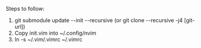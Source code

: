 Steps to follow:

1. git submodule update --init --recursive (or git clone --recursive -j4 [git-url])
2. Copy init.vim into ~/.config/nvim
3. ln -s ~/.vim/.vimrc ~/.vimrc
